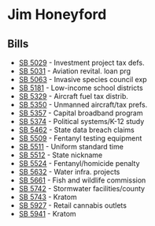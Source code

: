 # Jim Honeyford
## Bills
* [SB 5029](bill/2021-22/sb/5029/) - Investment project tax defs.
* [SB 5031](bill/2021-22/sb/5031/) - Aviation revital. loan prg
* [SB 5063](bill/2021-22/sb/5063/) - Invasive species council exp
* [SB 5181](bill/2021-22/sb/5181/) - Low-income school districts
* [SB 5329](bill/2021-22/sb/5329/) - Aircraft fuel tax distrib.
* [SB 5350](bill/2021-22/sb/5350/) - Unmanned aircraft/tax prefs.
* [SB 5357](bill/2021-22/sb/5357/) - Capital broadband program
* [SB 5374](bill/2021-22/sb/5374/) - Political systems/K-12 study
* [SB 5462](bill/2021-22/sb/5462/) - State data breach claims
* [SB 5509](bill/2021-22/sb/5509/) - Fentanyl testing equipment
* [SB 5511](bill/2021-22/sb/5511/) - Uniform standard time
* [SB 5512](bill/2021-22/sb/5512/) - State nickname
* [SB 5524](bill/2021-22/sb/5524/) - Fentanyl/homicide penalty
* [SB 5632](bill/2021-22/sb/5632/) - Water infra. projects
* [SB 5661](bill/2021-22/sb/5661/) - Fish and wildlife commission
* [SB 5742](bill/2021-22/sb/5742/) - Stormwater facilities/county
* [SB 5743](bill/2021-22/sb/5743/) - Kratom
* [SB 5927](bill/2021-22/sb/5927/) - Retail cannabis outlets
* [SB 5941](bill/2021-22/sb/5941/) - Kratom
